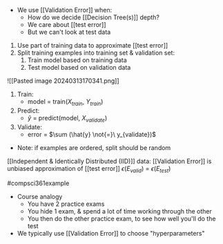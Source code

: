 - We use [[Validation Error]] when:
	- How do we decide [[Decision Tree(s)]] depth?
	- We care about [[test error]]
	- But we can't look at test data

1. Use part of training data to approximate [[test error]]
2. Split training examples into training set & validation set:
	1. Train model based on training data
	2. Test model based on validation data

![[Pasted image 20240313170341.png]]
1. Train: 
	- model = train($X_{train}$, $Y_{train}$)
2. Predict: 
	- $\hat{y}$ = predict(model, $X_{validate}$)
3. Validate: 
	- error = $\sum (\hat{y} \not{=}\ y_{validate})$ 
- Note: if examples are ordered, split should be random

[[Independent & Identically Distributed (IID)]] data: [[Validation Error]] is unbiased approximation of [[test error]]
$\epsilon (E_{valid})$ = $\epsilon (E_{test})$

#compsci361example 
- Course analogy
	- You have 2 practice exams
	- You hide 1 exam, & spend a lot of time working through the other
	- You then do the other practice exam, to see how well you'll do the test
- We typically use [[Validation Error]] to choose "hyperparameters"